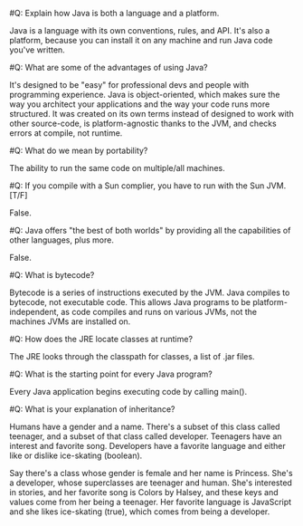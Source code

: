 #Q: Explain how Java is both a language and a platform.

Java is a language with its own conventions, rules, and API. It's also a platform, because you can install it on any machine and run Java code you've written.

#Q: What are some of the advantages of using Java?

It's designed to be "easy" for professional devs and people with programming experience. Java is object-oriented, which makes sure the way you architect your applications and the way your code runs more structured. It was created on its own terms instead of designed to work with other source-code, is platform-agnostic thanks to the JVM, and checks errors at compile, not runtime.

#Q: What do we mean by portability?

The ability to run the same code on multiple/all machines.

#Q: If you compile with a Sun complier, you have to run with the Sun JVM. [T/F]

False.

#Q: Java offers "the best of both worlds" by providing all the capabilities of other languages, plus more.

False.

#Q: What is bytecode?

Bytecode is a series of instructions executed by the JVM. Java compiles to bytecode, not executable code. This allows Java programs to be platform-independent, as code compiles and runs on various JVMs, not the machines JVMs are installed on.

#Q: How does the JRE locate classes at runtime?

The JRE looks through the classpath for classes, a list of .jar files.

#Q: What is the starting point for every Java program?

Every Java application begins executing code by calling main().

#Q: What is your explanation of inheritance?

Humans have a gender and a name. There's a subset of this class called teenager, and a subset of that class called developer. Teenagers have an interest and favorite song. Developers have a favorite language and either like or dislike ice-skating (boolean).

Say there's a class whose gender is female and her name is Princess. She's a developer, whose superclasses are teenager and human. She's interested in stories, and her favorite song is Colors by Halsey, and these keys and values come from her being a teenager. Her favorite language is JavaScript and she likes ice-skating (true), which comes from being a developer.
